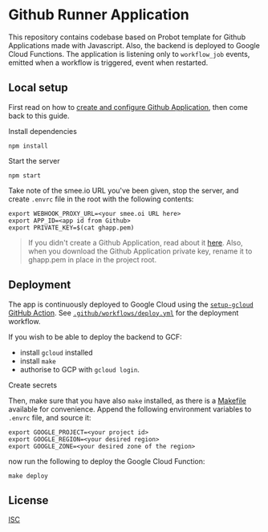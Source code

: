 # Github Runner Application 

This repository contains codebase based on Probot template for Github Applications made with Javascript. Also, the backend is deployed to Google Cloud Functions. The application is listening only to `workflow_job` events, emitted when a workflow is triggered, event when restarted.

## Local setup

First read on how to [create and configure Github Application](./INSTALLATION_GUIDE.md), then come back to this guide.

Install dependencies

```
npm install
```

Start the server

```
npm start
```

Take note of the smee.io URL you've been given, stop the server, and create `.envrc` file in the root with the following contents: 

```
export WEBHOOK_PROXY_URL=<your smee.oi URL here>
export APP_ID=<app id from Github>
export PRIVATE_KEY=$(cat ghapp.pem)
```
> If you didn't create a Github Application, read about it [here](./INSTALLATION_GUIDE.md). Also, when you download the Github Application private key, rename it to ghapp.pem in place in the project root.

## Deployment

The app is continuously deployed to Google Cloud using the [`setup-gcloud` GitHub Action](https://github.com/google-github-actions/setup-gcloud). See [`.github/workflows/deploy.yml`](.github/workflows/deploy.yml) for the deployment workflow.

If you wish to be able to deploy the backend to GCF:
- install `gcloud` installed
- install `make`
- authorise to GCP with `gcloud login`.

Create secrets 

 Then, make sure that you have also `make` installed, as there is a [Makefile](./Makefile) available for convenience. Append the following environment variables to `.envrc` file, and source it:
```
export GOOGLE_PROJECT=<your project id>
export GOOGLE_REGION=<your desired region>
export GOOGLE_ZONE=<your desired zone of the region>
``` 
now run the following to deploy the Google Cloud Function:
```
make deploy
```
## License

[ISC](LICENSE)
